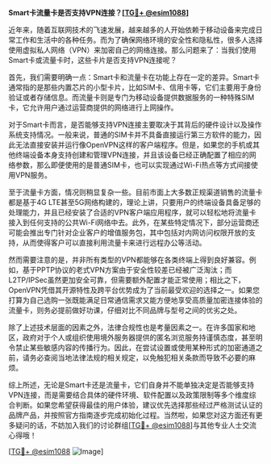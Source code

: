 **Smart卡流量卡是否支持VPN连接？[[TG💪+ @esim1088](https://t.me/s/esim1088)]**

近年来，随着互联网技术的飞速发展，越来越多的人开始依赖于移动设备来完成日常工作和生活中的各种任务。而为了确保网络环境的安全性和隐私性，很多人选择使用虚拟私人网络（VPN）来加密自己的网络连接。那么问题来了：当我们使用Smart卡或流量卡时，这些卡片是否支持VPN连接呢？

首先，我们需要明确一点：Smart卡和流量卡在功能上存在一定的差异。Smart卡通常指的是那些内置芯片的小型卡片，比如SIM卡、信用卡等，它们主要用于身份验证或者存储信息。而流量卡则是专门为移动设备提供数据服务的一种特殊SIM卡，它允许用户通过运营商提供的网络进行上网操作。

对于Smart卡而言，是否能够支持VPN连接主要取决于其背后的硬件设计以及操作系统支持情况。一般来说，普通的SIM卡并不具备直接运行第三方软件的能力，因此无法直接安装并运行像OpenVPN这样的客户端程序。但是，如果您的手机或其他终端设备本身支持创建和管理VPN连接，并且该设备已经正确配置了相应的网络参数，那么即便使用的是普通SIM卡，也可以实现通过Wi-Fi热点等方式间接使用VPN服务。

至于流量卡方面，情况则稍显复杂一些。目前市面上大多数正规渠道销售的流量卡都是基于4G LTE甚至5G网络构建的，理论上讲，只要用户的终端设备具备足够的处理能力，并且已经安装了合适的VPN客户端应用程序，就可以轻松地将流量卡接入到任何支持的公共Wi-Fi网络中去。此外，在某些特定情况下，部分运营商还可能会推出专门针对企业客户的增值服务包，其中包括对内网访问权限开放的支持，从而使得客户可以直接利用流量卡来进行远程办公等活动。

然而需要注意的是，并非所有类型的VPN都能够在各类终端上得到良好兼容。例如，基于PPTP协议的老式VPN方案由于安全性较差已经被广泛淘汰；而L2TP/IPSec虽然更加安全可靠，但需要额外配置才能正常使用；相比之下，OpenVPN凭借其开源特性及跨平台优势成为了当前最受欢迎的选择之一。如果您打算为自己选购一张既能满足日常通信需求又能方便地享受高质量加密连接体验的流量卡，则务必提前做好功课，仔细对比不同品牌与型号之间的优劣之处。

除了上述技术层面的因素之外，法律合规性也是考量因素之一。在许多国家和地区，政府对于个人或组织使用境外服务器提供的匿名浏览服务持谨慎态度，甚至明令禁止某些敏感内容的传播行为。因此，在尝试设置或使用某种形式的加密通道之前，请务必查阅当地法律法规的相关规定，以免触犯相关条款而导致不必要的麻烦。

综上所述，无论是Smart卡还是流量卡，它们自身并不能单独决定是否能够支持VPN连接，而是需要结合具体的硬件环境、软件配置以及政策限制等多个维度综合判断。如果您希望获得最佳的用户体验，建议优先选择那些经过严格测试认证的品牌产品，并按照官方指南逐步完成初始化过程。当然啦，如果您对这方面还有更多疑问的话，不妨加入我们的讨论群组[[TG💪+ @esim1088](https://t.me/s/esim1088)]与其他专业人士交流心得哦！

[[TG💪+ @esim1088](https://t.me/s/esim1088) ![Image](https://i.postimg.cc/4NQfJmqS/Snipaste-2025-05-13-00-14-12.png)]